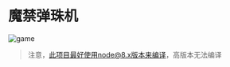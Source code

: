 # 魔禁弹珠机

![game](http://cdn.normalhamal.online/7e7c72d50b2169a1cf63b169621605d0BF3A910A-E080-485D-9597-39E9BCC5954B.png)

> 注意，此项目最好使用node@8.x版本来编译，高版本无法编译
